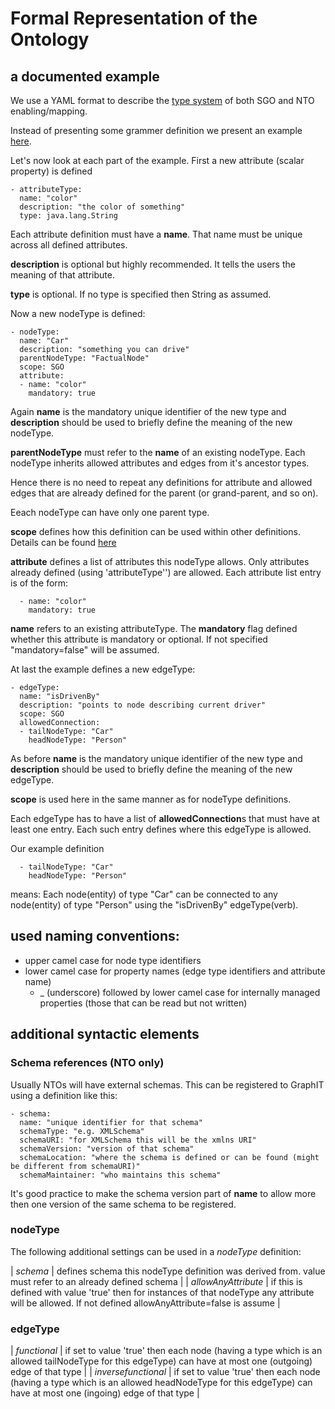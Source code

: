 # Formal Representation of the Ontology

## a documented example

We use a YAML format to describe the [type system](../SGO_NTO_and_all_that.md) of both SGO and NTO enabling/mapping. 

Instead of presenting some grammer definition we present an example [here](example_extension_request.yaml). 

Let's now look at each part of the example. First a new attribute (scalar property) is defined

```
- attributeType:
  name: "color"
  description: "the color of something"
  type: java.lang.String
```

Each attribute definition must have a **name**. That name must be unique across all defined attributes.

**description** is optional but highly recommended. It tells the users the meaning of that attribute.

**type** is optional. If no type is specified then String as assumed.

Now a new nodeType is defined:

```
- nodeType:
  name: "Car"
  description: "something you can drive"
  parentNodeType: "FactualNode"
  scope: SGO
  attribute:
  - name: "color"
    mandatory: true
```

Again **name** is the mandatory unique identifier of the new type and **description** should be used to briefly define the meaning of the new nodeType.

**parentNodeType** must refer to the **name** of an existing nodeType. Each nodeType inherits allowed attributes and edges from it's ancestor types.

Hence there is no need to repeat any definitions for attribute and allowed edges that are already defined for the parent (or grand-parent, and so on).

Eeach nodeType can have only one parent type.

**scope** defines how this definition can be used within other definitions. Details can be found [here](../SGO_NTO_and_all_that.md)

**attribute** defines a list of attributes this nodeType allows. Only attributes already defined (using 'attributeType'') are allowed. Each attribute list entry is of the form:

```
  - name: "color"
    mandatory: true
```

**name** refers to an existing attributeType. The **mandatory** flag defined whether this attribute is mandatory or optional. If not specified "mandatory=false" will be assumed.

At last the example defines a new edgeType:

```
- edgeType:
  name: "isDrivenBy"
  description: "points to node describing current driver"
  scope: SGO
  allowedConnection:
  - tailNodeType: "Car"
    headNodeType: "Person"
```

As before **name** is the mandatory unique identifier of the new type and **description** should be used to briefly define the meaning of the new edgeType.

**scope** is used here in the same manner as for nodeType definitions.

Each edgeType has to have a list of **allowedConnection**s that must have at least one entry. Each such entry defines where this edgeType is allowed.

Our example definition
```
  - tailNodeType: "Car"
    headNodeType: "Person"
```
means: Each node(entity) of type "Car" can be connected to any node(entity) of type "Person" using the "isDrivenBy" edgeType(verb).

## used naming conventions:

* upper camel case for node type identifiers
* lower camel case for property names (edge type identifiers and attribute name)
  * _ (underscore) followed by lower camel case for internally managed properties (those that can be read but not written)

## additional syntactic elements 

### Schema references (NTO only)

Usually NTOs will have external schemas. This can be registered to GraphIT using a definition like this:

```
- schema:
  name: "unique identifier for that schema"
  schemaType: "e.g. XMLSchema"
  schemaURI: "for XMLSchema this will be the xmlns URI"
  schemaVersion: "version of that schema"
  schemaLocation: "where the schema is defined or can be found (might be different from schemaURI)"
  schemaMaintainer: "who maintains this schema" 
```

It's good practice to make the schema version part of **name** to allow more then one version of the same schema to be registered.

### nodeType

The following additional settings can be used in a *nodeType* definition:

| *schema*      | defines schema this nodeType definition was derived from. value must refer to an already defined schema |
| *allowAnyAttribute*      | if this is defined with value 'true' then for instances of that nodeType any attribute will be allowed. If not defined allowAnyAttribute=false is assume |


### edgeType

| *functional* | if set to value 'true' then each node (having a type which is an allowed tailNodeType for this edgeType) can have at most one (outgoing) edge of that type |
| *inversefunctional* | if set to value 'true' then each node (having a type which is an allowed headNodeType for this edgeType) can have at most one (ingoing) edge of that type |

